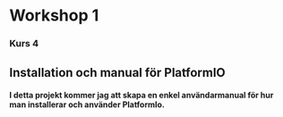 # Workshop 1
### Kurs 4

## Installation och manual för PlatformIO
#### I detta projekt kommer jag att skapa en enkel användarmanual för hur man installerar och använder PlatformIo. 
